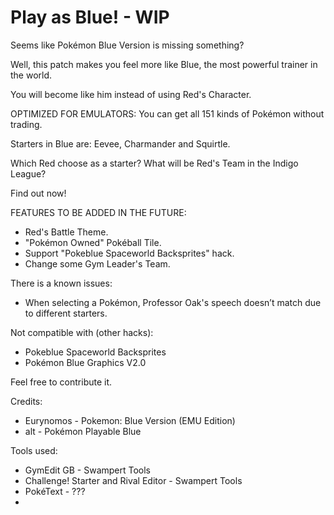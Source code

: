 # Play as Blue! - WIP
Seems like Pokémon Blue Version is missing something?

Well, this patch makes you feel more like Blue, the most powerful trainer in the world.

You will become like him instead of using Red's Character.

OPTIMIZED FOR EMULATORS: You can get all 151 kinds of Pokémon without trading.

Starters in Blue are: Eevee, Charmander and Squirtle.

Which Red choose as a starter? What will be Red's Team in the Indigo League?

Find out now!

FEATURES TO BE ADDED IN THE FUTURE:
- Red's Battle Theme.
- "Pokémon Owned" Pokéball Tile.
- Support "Pokeblue Spaceworld Backsprites" hack.
- Change some Gym Leader's Team.

There is a known issues:
- When selecting a Pokémon, Professor Oak's speech doesn’t match due to different starters.

Not compatible with (other hacks):
- Pokeblue Spaceworld Backsprites 
- Pokémon Blue Graphics V2.0

Feel free to contribute it.

Credits:
- Eurynomos - Pokemon: Blue Version (EMU Edition)
- alt - Pokémon Playable Blue

Tools used:
- GymEdit GB - Swampert Tools
- Challenge! Starter and Rival Editor - Swampert Tools
- PokéText - ???
-
